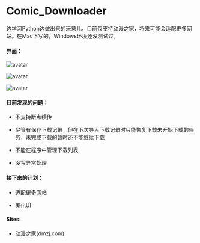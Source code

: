 # Comic_Downloader

边学习Python边做出来的玩意儿，目前仅支持动漫之家，将来可能会适配更多网站。在Mac下写的，Windows环境还没测试过。

#### 界面：

![avatar](https://github.com/pwxssj/Comic_Downloader/blob/master/screenshots/search.png)

![avatar](https://github.com/pwxssj/Comic_Downloader/blob/master/screenshots/info.png)

![avatar](https://github.com/pwxssj/Comic_Downloader/blob/master/screenshots/dl.png)



#### 目前发现的问题：

* 不支持断点续传

* 尽管有保存下载记录，但在下次导入下载记录时只能恢复下载未开始下载的任务，未完成下载的暂时还不能继续下载

* 不能在程序中管理下载列表

* 没写异常处理


#### 接下来的计划：

* 适配更多网站

* 美化UI

  
#### Sites:

*	动漫之家(dmzj.com)

